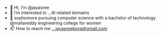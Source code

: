 - 👋 Hi, I’m @jayasree
- 👀 I’m interested in ...AI related domains 
- 🌱 sophomore pursuing computer science with a bachelor of technology @mallareddy engineering college for women 
- 📫 How to reach me ...jayasreekoya@gmail.com 

<!---
jayasree27-hub/jayasree27-hub is a ✨ special ✨ repository because its `README.md` (this file) appears on your GitHub profile.
You can click the Preview link to take a look at your changes.
--->

